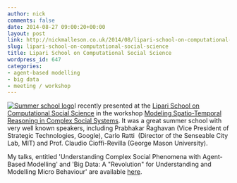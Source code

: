 ```yaml
---
author: nick
comments: false
date: 2014-08-27 09:00:20+00:00
layout: post
link: http://nickmalleson.co.uk/2014/08/lipari-school-on-computational-social-science/
slug: lipari-school-on-computational-social-science
title: Lipari School on Computational Social Science
wordpress_id: 647
categories:
- agent-based modelling
- big data
- meeting / workshop
---
```


[![Summer school logo](http://lipari.dipmat.unict.it/LipariSchool/ComputationalSocialScience/files/comp12.jpg)](http://lipari.dipmat.unict.it/LipariSchool/ComputationalSocialScience/)I recently presented at the [Lipari School on Computational Social Science](http://lipari.dipmat.unict.it/LipariSchool/ComputationalSocialScience/) in the workshop [Modeling Spatio-Temporal Reasoning in Complex Social Systems](http://lipari.dipmat.unict.it/LipariSchool/ComputationalSocialScience/index.php). It was a great summer school with very well known speakers, including Prabhakar Raghavan (Vice President of Strategic Technologies, Google), Carlo Ratti  (Director of the Senseable City Lab, MIT) and Prof. Claudio Cioffi-Revilla (George Mason University).

My talks, entitled 'Understanding Complex Social Phenomena with Agent-Based Modelling' and 'Big Data: A "Revolution" for Understanding and Modelling Micro Behaviour' are available [here](https://www.nickmalleson.co.uk/html/Lipari2014/).
